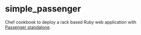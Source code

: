 # simple_passenger

Chef cookbook to deploy a rack based Ruby web application with [Passenger standalone](https://www.phusionpassenger.com/library/config/standalone/).
